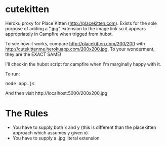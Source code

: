 cutekitten
==========

Heroku proxy for Place Kitten (http://placekitten.com). Exists for the sole purpose of adding a ".jpg" extension to the image link so it appears appropriately in Campfire when trigged from hubot.

To see how it works, compare http://placekitten.com/200/200 with http://cutekittenme.herokuapp.com/200x200.jpg. To your wonderment, they are the EXACT SAME!

I'll checkin the hubot script for campfire when I'm marginally happy with it.

To run:
<pre>
node app.js
</pre>

And then visit http://localhost:5000/200x200.jpg

The Rules
==========
* You have to supply both x and y (this is different than the placekitten approach which assumes y given x)
* You have to supply a .jpg literal extension